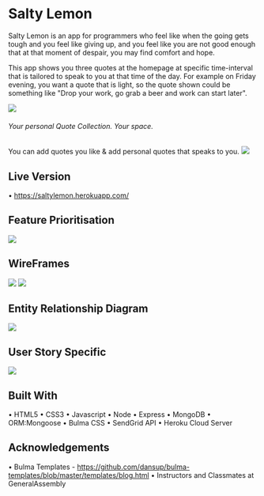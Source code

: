 # Salty Lemon
Salty Lemon is an app for programmers who feel like when the going gets tough and you feel like giving up, and you feel like you are not good enough that at that moment of despair, you may find comfort and hope.

This app shows you three quotes at the homepage at specific time-interval that is tailored to speak to you at that time of the day. For example on Friday evening, you want a quote that is light, so the quote shown could be something like "Drop your work, go grab a beer and work can start later".

<img src="/public/assets/images/home-page.png">

###### Your personal Quote Collection. Your space.
You can add quotes you like & add personal quotes that speaks to you.
<img src="/public/assets/images/profile.png">


## Live Version
• https://saltylemon.herokuapp.com/


## Feature Prioritisation
<img src="public/assets/images/user-story.png">


## WireFrames
<img src="public/assets/images/wireframe1.png">

<img src="public/assets/images/wireframe2.png">

## Entity Relationship Diagram
<img src="public/assets/images/erd.png">

## User Story Specific
<img src="public/assets/images/user-story.png">


## Built With
• HTML5
• CSS3
• Javascript
• Node
• Express
• MongoDB
• ORM:Mongoose
• Bulma CSS
• SendGrid API
• Heroku Cloud Server

## Acknowledgements
• Bulma Templates - https://github.com/dansup/bulma-templates/blob/master/templates/blog.html
• Instructors and Classmates at GeneralAssembly
